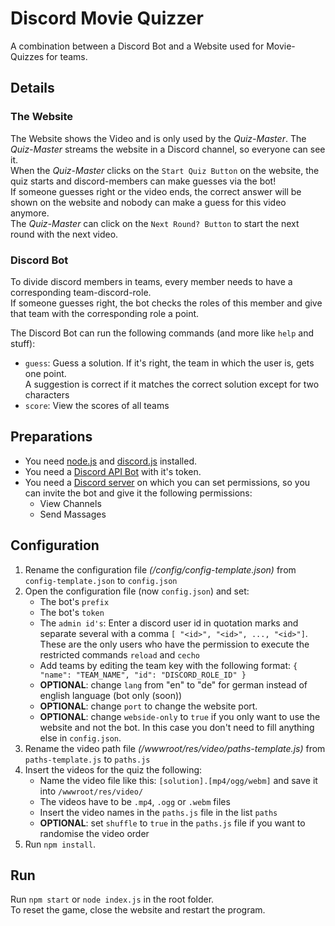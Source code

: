 # Discord Movie Quizzer
A combination between a Discord Bot and a Website used for Movie-Quizzes for teams.

## Details
### The Website
The Website shows the Video and is only used by the *Quiz-Master*. The *Quiz-Master* streams the website in a Discord channel, so everyone can see it. \
When the *Quiz-Master* clicks on the `Start Quiz Button` on the website, the quiz starts and discord-members can make guesses via the bot! \
If someone guesses right or the video ends, the correct answer will be shown on the website and nobody can make a guess for this video anymore.\
The *Quiz-Master* can click on the `Next Round? Button` to start the next round with the next video.

### Discord Bot
To divide discord members in teams, every member needs to have a corresponding team-discord-role. \
If someone guesses right, the bot checks the roles of this member and give that team with the corresponding role a point.

The Discord Bot can run the following commands (and more like `help` and stuff):
* `guess`: Guess a solution. If it's right, the team in which the user is, gets one point. \
  A suggestion is correct if it matches the correct solution except for two characters
* `score`: View the scores of all teams

## Preparations
* You need [node.js](https://nodejs.org/en/) and [discord.js](https://discord.js.org/#/) installed.
* You need a [Discord API Bot](https://discord.com/developers/applications) with it's token.
* You need a [Discord server](https://support.discord.com/hc/en-us/articles/204849977-How-do-I-create-a-server) on which you can set permissions, so you can invite the bot and give it the following permissions:
  * View Channels
  * Send Massages

## Configuration
1. Rename the configuration file *(/config/config-template.json)* from ```config-template.json``` to ```config.json```
2. Open the configuration file (now `config.json`) and set:
   * The bot's `prefix`
   * The bot's `token`
   * The `admin id's`: Enter a discord user id in quotation marks and separate several with a comma ```[ "<id>", "<id>", ..., "<id>"]```.\
     These are the only users who have the permission to execute the restricted commands `reload` and `cecho`
   * Add teams by editing the team key with the following format:
     ```{ "name": "TEAM_NAME", "id": "DISCORD_ROLE_ID" }```
   * **OPTIONAL**: change `lang` from "en" to "de" for german instead of english language (bot only (soon))
   * **OPTIONAL**: change `port` to change the website port.
   * **OPTIONAL**: change `webside-only` to `true` if you only want to use the website and not the bot. 
     In this case you don't need to fill anything else in `config.json`.
3. Rename the video path file *(/wwwroot/res/video/paths-template.js)* from `paths-template.js` to `paths.js`
4. Insert the videos for the quiz the following:
   * Name the video file like this: `[solution].[mp4/ogg/webm]` and save it into `/wwwroot/res/video/`
   * The videos have to be `.mp4`, `.ogg` or `.webm` files
   * Insert the video names in the `paths.js` file in the list `paths`
   * **OPTIONAL**: set `shuffle` to `true` in the `paths.js` file if you want to randomise the video order
5. Run `npm install`.

## Run
Run `npm start` or `node index.js` in the root folder.\
To reset the game, close the website and restart the program.
